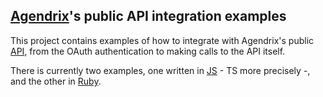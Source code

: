 ## [Agendrix](https://www.agendrix.com/)'s public API integration examples

This project contains examples of how to integrate with Agendrix's public [API](https://api.agendrix.com), from the OAuth authentication to making calls to the API itself. 

There is currently two examples, one written in [JS](./js) - TS more precisely -, and the other in [Ruby](./ruby). 

